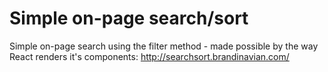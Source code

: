 # Simple on-page search/sort

Simple on-page search using the filter method - made possible by the way React renders it's components: http://searchsort.brandinavian.com/
